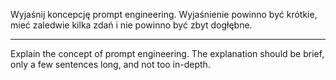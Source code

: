 Wyjaśnij koncepcję prompt engineering. Wyjaśnienie powinno być krótkie, mieć zaledwie kilka zdań i nie powinno być zbyt dogłębne.

---

Explain the concept of prompt engineering. 
The explanation should be brief, only a few sentences long, and not too in-depth.
